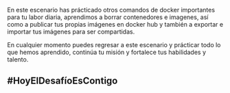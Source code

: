 En este escenario has prácticado otros comandos de docker importantes para tu labor diaria, aprendimos a borrar contenedores e imagenes, así como a publicar tus propias imágenes en docker hub y también a exportar e importar tus imágenes para ser compartidas.

En cualquier momento puedes regresar a este escenario y prácticar todo lo que hemos aprendido, continúa tu misión y fortalece tus habilidades y talento.

## #HoyElDesafíoEsContigo